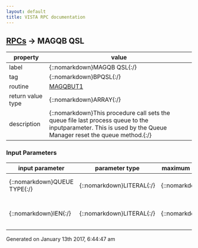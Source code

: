 ```yaml
---
layout: default
title: VISTA RPC documentation
---
```




## [RPCs](TableOfContent.md) &#8594; MAGQB QSL 

 property | value 
--- | --- 
 label | {::nomarkdown}MAGQB QSL{:/}
 tag | {::nomarkdown}BPQSL{:/}
 routine | [MAGQBUT1](http://code.osehra.org/dox/Routine_MAGQBUT1_source.html)
 return value type | {::nomarkdown}ARRAY{:/}
 description | {::nomarkdown}This procedure call sets the queue file last process queue to the inputparameter.  This is used by the Queue Manager reset the queue method.{:/}

### Input Parameters

| input parameter | parameter type | maximum data length | required | description | 
| --- | --- | --- | --- | --- | 
| {::nomarkdown}QUEUE TYPE{:/} | {::nomarkdown}LITERAL{:/} | {::nomarkdown}256{:/} | {::nomarkdown}true{:/} | {::nomarkdown}This defines the queue type to be reset.{:/} | 
| {::nomarkdown}IEN{:/} | {::nomarkdown}LITERAL{:/} | {::nomarkdown}256{:/} | {::nomarkdown}true{:/} | {::nomarkdown}This is the QUEUE file (#2006.03) internal entry number.{:/} | 




 Generated on January 13th 2017, 6:44:47 am